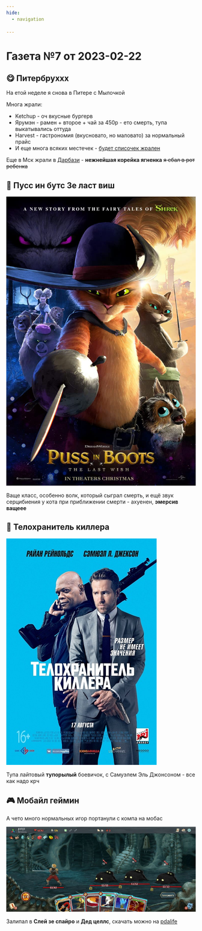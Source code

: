 ```yaml
---
hide:
  - navigation

---
```


# Газета №7 от 2023-02-22

## 😋 Питербруххх

На етой неделе я снова в Питере с Мылочкой

Многа жрали:

- Ketchup - оч вкусные бургерв
- Ярумэн - рамен + второе + чай за 450р - ето смерть, тупа выкатывались оттуда
- Harvest - гастрономия (вкусновато, но маловато) за нормальный прайс
- И еще многа всяких местечек - [будет списочек жрален](/g/8)

Еще в Мск жрали в [Дарбази](http://darbazi.ru/) - **нежнейшая корейка ягненка** ~~я ебал в рот ребенка~~

## 🎥 Пусс ин бутс Зе ласт виш

![](puss.jpg)

Ваще класс, особенно волк, который сыграл смерть, и ещё звук серцибиения у кота при приближении смерти - ахуенен,
**эмерсив ващеее**

## 🎥 Телохранитель киллера

![](hitmans-bodyguard.jpg)

Тупа лайтовый **тупорылый** боевичок, с Самуэлем Эль Джонсоном - все как надо крч

## 🎮 Мобайл геймин

А чето много нормальных игор портанули с компа на мобас

![](spiro.jfif)

Залипал в **Слей зе спайро** и **Дед целлс**, скачать можно на [pdalife](https://pdalife.to/)